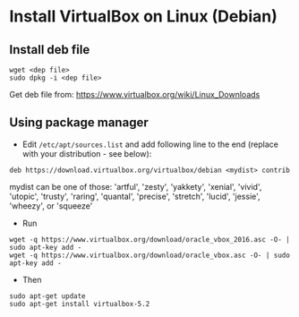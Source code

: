 # Install VirtualBox on Linux (Debian)
## Install deb file
```
wget <dep file>
sudo dpkg -i <dep file>
```
Get deb file from: https://www.virtualbox.org/wiki/Linux_Downloads

## Using package manager
- Edit `/etc/apt/sources.list` and add following line to the end (replace <mydist> with your distribution - see below):
```
deb https://download.virtualbox.org/virtualbox/debian <mydist> contrib
``` 
 mydist can be one of those: 'artful', 'zesty', 'yakkety', 'xenial', 'vivid', 'utopic', 'trusty', 'raring', 'quantal', 'precise', 'stretch', 'lucid', 'jessie', 'wheezy', or 'squeeze'

- Run
```
wget -q https://www.virtualbox.org/download/oracle_vbox_2016.asc -O- | sudo apt-key add -
wget -q https://www.virtualbox.org/download/oracle_vbox.asc -O- | sudo apt-key add -
```
- Then
```
sudo apt-get update
sudo apt-get install virtualbox-5.2
```
